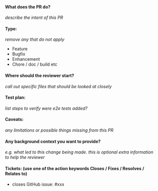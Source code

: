 #### What does the PR do?
_describe the intent of this PR_

#### Type:
_remove any that do not apply_

- Feature
- Bugfix
- Enhancement
- Chore / doc / build etc

#### Where should the reviewer start?
_call out specific files that should be looked at closely_

#### Test plan:
_list steps to verify_
_were e2e tests added?_

#### Caveats:
_any limitations or possible things missing from this PR_

#### Any background context you want to provide?
_e.g. what led to this change being made. this is optional extra information to help the reviewer_

#### Tickets: (use one of the action keywords Closes / Fixes / Resolves / Relates to)
- closes GitHub issue: #xxx

